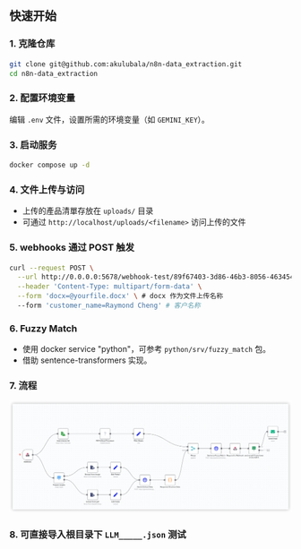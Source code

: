 ## 快速开始

### 1. 克隆仓库

```bash
git clone git@github.com:akulubala/n8n-data_extraction.git
cd n8n-data_extraction
```

### 2. 配置环境变量

编辑 `.env` 文件，设置所需的环境变量（如 `GEMINI_KEY`）。

### 3. 启动服务

```bash
docker compose up -d
```

### 4. 文件上传与访问

- 上传的產品清單存放在 `uploads/` 目录
- 可通过 `http://localhost/uploads/<filename>` 访问上传的文件

### 5. webhooks 通过 POST 触发

```bash
curl --request POST \
  --url http://0.0.0.0:5678/webhook-test/89f67403-3d86-46b3-8056-463454cb7663 \
  --header 'Content-Type: multipart/form-data' \
  --form 'docx=@yourfile.docx' \ # docx 作为文件上传名称
  --form 'customer_name=Raymond Cheng' # 客户名称
```

### 6. Fuzzy Match

- 使用 docker service "python"，可参考 `python/srv/fuzzy_match` 包。
- 借助 sentence-transformers 实现。

### 7. 流程

![Image Description](./images/example.png)

### 8. 可直接导入根目录下 `LLM_____.json` 测试
